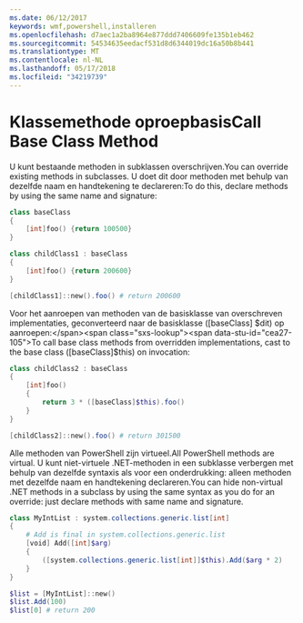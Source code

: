 ```yaml
---
ms.date: 06/12/2017
keywords: wmf,powershell,installeren
ms.openlocfilehash: d7aec1a2ba8964e877ddd7406609fe135b1eb462
ms.sourcegitcommit: 54534635eedacf531d8d6344019dc16a50b8b441
ms.translationtype: MT
ms.contentlocale: nl-NL
ms.lasthandoff: 05/17/2018
ms.locfileid: "34219739"
---
```

# <a name="call-base-class-method"></a><span data-ttu-id="cea27-102">Klassemethode oproepbasis</span><span class="sxs-lookup"><span data-stu-id="cea27-102">Call Base Class Method</span></span>

<span data-ttu-id="cea27-103">U kunt bestaande methoden in subklassen overschrijven.</span><span class="sxs-lookup"><span data-stu-id="cea27-103">You can override existing methods in subclasses.</span></span> <span data-ttu-id="cea27-104">U doet dit door methoden met behulp van dezelfde naam en handtekening te declareren:</span><span class="sxs-lookup"><span data-stu-id="cea27-104">To do this, declare methods by using the same name and signature:</span></span>

```powershell
class baseClass
{
    [int]foo() {return 100500}
}

class childClass1 : baseClass
{
    [int]foo() {return 200600}
}

[childClass1]::new().foo() # return 200600
```

<span data-ttu-id="cea27-105">Voor het aanroepen van methoden van de basisklasse van overschreven implementaties, geconverteerd naar de basisklasse ([baseClass] $dit) op aanroepen:</span><span class="sxs-lookup"><span data-stu-id="cea27-105">To call base class methods from overridden implementations, cast to the base class ([baseClass]$this) on invocation:</span></span>

```powershell
class childClass2 : baseClass
{
    [int]foo()
    {
        return 3 * ([baseClass]$this).foo()
    }
}

[childClass2]::new().foo() # return 301500
```

<span data-ttu-id="cea27-106">Alle methoden van PowerShell zijn virtueel.</span><span class="sxs-lookup"><span data-stu-id="cea27-106">All PowerShell methods are virtual.</span></span> <span data-ttu-id="cea27-107">U kunt niet-virtuele .NET-methoden in een subklasse verbergen met behulp van dezelfde syntaxis als voor een onderdrukking: alleen methoden met dezelfde naam en handtekening declareren.</span><span class="sxs-lookup"><span data-stu-id="cea27-107">You can hide non-virtual .NET methods in a subclass by using the same syntax as you do for an override: just declare methods with same name and signature.</span></span>

```powershell
class MyIntList : system.collections.generic.list[int]
{
    # Add is final in system.collections.generic.list
    [void] Add([int]$arg)
    {
        ([system.collections.generic.list[int]]$this).Add($arg * 2)
    }
}

$list = [MyIntList]::new()
$list.Add(100)
$list[0] # return 200
```
